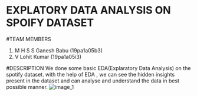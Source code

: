 # EXPLATORY DATA ANALYSIS ON SPOIFY DATASET

#TEAM MEMBERS 
 1.  M H S S Ganesh Babu (19pa1a05b3)
 2.  V Lohit Kumar (19pa1a05i3)
 
#DESCRIPTION
 We done some basic EDA(Explaratory Data Analysis) on the spotify dataset.
 with the help of EDA , we can see the hidden insights present in the dataset and can analyse and understand the data in best possible manner.
 ![image_1](https://miro.medium.com/max/3000/0*heMsQwjyeS_UWkOP.png)
